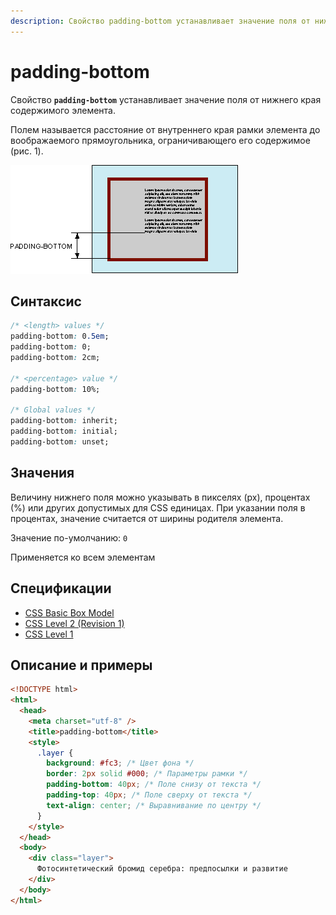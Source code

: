 ```yaml
---
description: Свойство padding-bottom устанавливает значение поля от нижнего края содержимого элемента
---
```


# padding-bottom

Свойство **`padding-bottom`** устанавливает значение поля от нижнего края содержимого элемента.

Полем называется расстояние от внутреннего края рамки элемента до воображаемого прямоугольника, ограничивающего его содержимое (рис. 1).

![Рис. 1. Поле снизу от текста](css_padding-bottom_1.png)

## Синтаксис

```css
/* <length> values */
padding-bottom: 0.5em;
padding-bottom: 0;
padding-bottom: 2cm;

/* <percentage> value */
padding-bottom: 10%;

/* Global values */
padding-bottom: inherit;
padding-bottom: initial;
padding-bottom: unset;
```

## Значения

Величину нижнего поля можно указывать в пикселях (px), процентах (%) или других допустимых для CSS единицах. При указании поля в процентах, значение считается от ширины родителя элемента.

Значение по-умолчанию: `0`

Применяется ко всем элементам

## Спецификации

- [CSS Basic Box Model](http://dev.w3.org/csswg/css3-box/#the-padding)
- [CSS Level 2 (Revision 1)](http://www.w3.org/TR/CSS2/box.html#padding-properties)
- [CSS Level 1](http://www.w3.org/TR/CSS1/#padding-bottom)

## Описание и примеры

```html
<!DOCTYPE html>
<html>
  <head>
    <meta charset="utf-8" />
    <title>padding-bottom</title>
    <style>
      .layer {
        background: #fc3; /* Цвет фона */
        border: 2px solid #000; /* Параметры рамки */
        padding-bottom: 40px; /* Поле снизу от текста */
        padding-top: 40px; /* Поле сверху от текста */
        text-align: center; /* Выравнивание по центру */
      }
    </style>
  </head>
  <body>
    <div class="layer">
      Фотосинтетический бромид серебра: предпосылки и развитие
    </div>
  </body>
</html>
```
